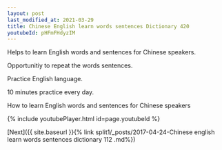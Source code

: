 ```yaml
---
layout: post
last_modified_at: 2021-03-29
title: Chinese English learn words sentences Dictionary 420 
youtubeId: pHFmFHdyzIM
---
```

 
 
Helps to learn English words and sentences for Chinese speakers.

Opportunitiy to repeat the words sentences. 

Practice English language. 
 
10 minutes practice every day. 
 
How to learn English words and sentences for Chinese speakers 
 
{% include youtubePlayer.html id=page.youtubeId %}
 
 
[Next]({{ site.baseurl }}{% link  split1/_posts/2017-04-24-Chinese english learn words sentences dictionary 112 .md%})
 
